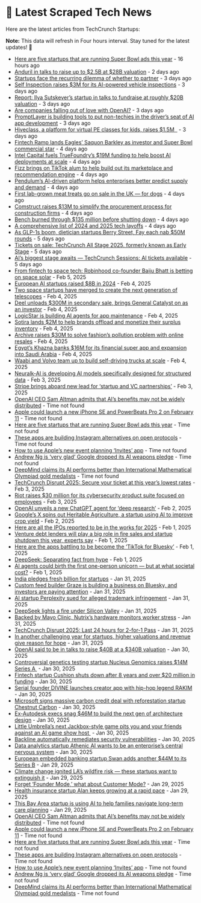 
# 📰 Latest Scraped Tech News

Here are the latest articles from TechCrunch Startups:

**Note:** This data will refresh in Four hours interval. Stay tuned for the latest updates! 🔄
- [Here are five startups that are running Super Bowl ads this year](https://techcrunch.com/2025/02/09/here-are-five-startups-that-are-running-super-bowl-ads-this-year/) - 16 hours ago
- [Anduril in talks to raise up to $2.5B at $28B valuation](https://techcrunch.com/2025/02/07/anduril-in-talks-to-raise-up-to-2-5b-at-28b-valuation/) - 2 days ago
- [Startups face the recurring dilemma of whether to partner](https://techcrunch.com/2025/02/07/startups-face-the-recurring-dilemma-of-partnering-or-not/) - 3 days ago
- [Self Inspection raises $3M for its AI-powered vehicle inspections](https://techcrunch.com/2025/02/07/self-inspection-raises-3m-for-its-ai-powered-vehicle-inspections/) - 3 days ago
- [Report: Ilya Sutskever’s startup in talks to fundraise at roughly $20B valuation](https://techcrunch.com/2025/02/07/report-ilya-sutskevers-startup-in-talks-to-fundraise-at-roughly-20b-valuation/) - 3 days ago
- [Are companies falling out of love with OpenAI?](https://techcrunch.com/podcast/are-companies-falling-out-of-love-with-openai/) - 3 days ago
- [PromptLayer is building tools to put non-techies in the driver’s seat of AI app development](https://techcrunch.com/2025/02/07/promptlayer-is-building-tools-to-put-non-techies-in-the-drivers-seat-of-ai-app-development/) - 3 days ago
- [Hiveclass, a platform for virtual PE classes for kids, raises $1.5M  ](https://techcrunch.com/2025/02/07/hiveclass-a-platform-for-virtual-pe-classes-for-kids-raises-1-5m/) - 3 days ago
- [Fintech Ramp lands Eagles’ Saquon Barkley as investor and Super Bowl commercial star](https://techcrunch.com/2025/02/06/fintech-ramp-lands-eagles-saquon-barkley-as-investor-and-super-bowl-commercial-star/) - 4 days ago
- [Intel Capital fuels TrueFoundry’s $19M funding to help boost AI deployments at scale](https://techcrunch.com/2025/02/06/intel-capital-fuels-truefoundrys-19m-funding-to-help-boost-ai-deployments-at-scale/) - 4 days ago
- [Fizz brings on TikTok alum to help build out its marketplace and recommendation engine](https://techcrunch.com/2025/02/06/fizz-brings-on-tiktok-alum-to-help-build-out-its-marketplace-and-recommendation-engine/) - 4 days ago
- [Pendulum’s AI-driven platform helps enterprises better predict supply and demand](https://techcrunch.com/2025/02/06/pendulums-ai-driven-platform-helps-enterprises-better-predict-supply-and-demand/) - 4 days ago
- [First lab-grown meat treats go on sale in the UK — for dogs](https://techcrunch.com/2025/02/06/first-lab-grown-meat-treats-go-on-sale-in-the-uk-for-dogs/) - 4 days ago
- [Comstruct raises $13M to simplify the procurement process for construction firms](https://techcrunch.com/2025/02/06/comstruct-a-platform-to-digitize-the-construction-industry-raises-135-million/) - 4 days ago
- [Bench burned through $135 million before shutting down](https://techcrunch.com/2025/02/05/bench-burned-through-135-million-before-shutting-down/) - 4 days ago
- [A comprehensive list of 2024 and 2025 tech layoffs](https://techcrunch.com/2025/02/05/tech-layoffs-2024-list/) - 4 days ago
- [As GLP-1s boom, dietician startups Berry Street, Fay each nab $50M rounds](https://techcrunch.com/2025/02/05/as-glp1s-boom-dietician-startups-berry-street-fay-each-nab-50m-rounds/) - 5 days ago
- [Tickets on sale: TechCrunch All Stage 2025, formerly known as Early Stage](https://techcrunch.com/2025/02/05/tickets-on-sale-techcrunch-all-stage-2025-formerly-known-as-early-stage/) - 5 days ago
- [AI’s biggest stage awaits — TechCrunch Sessions: AI tickets available](https://techcrunch.com/2025/02/05/ais-biggest-stage-awaits-techcrunch-sessions-ai-tickets-available/) - 5 days ago
- [From fintech to space tech: Robinhood co-founder Baiju Bhatt is betting on space solar](https://techcrunch.com/podcast/from-fintech-to-space-tech-robinhood-co-founder-baiju-bhatt-is-betting-on-space-solar/) - Feb 5, 2025
- [European AI startups raised $8B in 2024](https://techcrunch.com/2025/02/04/european-ai-startups-raised-8-billion-in-2024/) - Feb 4, 2025
- [Two space startups have merged to create the next generation of telescopes](https://techcrunch.com/2025/02/04/two-space-startups-have-merged-to-create-the-next-generation-of-telescopes/) - Feb 4, 2025
- [Deel unloads $300M in secondary sale, brings General Catalyst on as an investor](https://techcrunch.com/2025/02/04/deel-unloads-300m-in-secondary-sale-brings-general-catalyst-on-as-an-investor/) - Feb 4, 2025
- [LogicStar is building AI agents for app maintenance](https://techcrunch.com/2025/02/04/logicstar-is-building-ai-agents-for-app-maintenance/) - Feb 4, 2025
- [Sotira lands $2M to help brands offload and monetize their surplus inventory](https://techcrunch.com/2025/02/04/sotira-lands-2m-to-help-brands-offload-and-monetize-their-surplus-inventory/) - Feb 4, 2025
- [Archive raises $30M to solve fashion’s pollution problem with online resales](https://techcrunch.com/2025/02/04/archive-raises-30m-to-solve-fashions-pollution-problem-with-online-resales/) - Feb 4, 2025
- [Egypt’s Khazna banks $16M for its financial super app and expansion into Saudi Arabia](https://techcrunch.com/2025/02/04/egypts-khazna-banks-16m-for-its-financial-super-app-and-expansion-into-saudi/) - Feb 4, 2025
- [Waabi and Volvo team up to build self-driving trucks at scale](https://techcrunch.com/2025/02/04/waabi-and-volvo-team-up-to-build-self-driving-trucks-at-scale/) - Feb 4, 2025
- [Neuralk-AI is developing AI models specifically designed for structured data](https://techcrunch.com/2025/02/03/neuralk-ai-is-developing-ai-models-specifically-designed-for-structured-data/) - Feb 3, 2025
- [Stripe brings aboard new lead for ‘startup and VC partnerships’](https://techcrunch.com/2025/02/03/stripe-brings-aboard-new-head-of-startup-and-vc-partnerships/) - Feb 3, 2025
- [OpenAI CEO Sam Altman admits that AI’s benefits may not be widely distributed](https://techcrunch.com/2025/02/09/openai-ceo-sam-altman-admits-that-ais-benefits-may-not-be-widely-distributed/) - Time not found
- [Apple could launch a new iPhone SE and PowerBeats Pro 2 on February 11](https://techcrunch.com/2025/02/09/apple-could-launch-a-new-iphone-se-and-powerbeats-pro-2-on-february-11/) - Time not found
- [Here are five startups that are running Super Bowl ads this year](https://techcrunch.com/2025/02/09/here-are-five-startups-that-are-running-super-bowl-ads-this-year/) - Time not found
- [These apps are building Instagram alternatives on open protocols](https://techcrunch.com/2025/02/09/these-apps-are-building-instagram-alternatives-on-open-protocols/) - Time not found
- [How to use Apple’s new event planning ‘Invites’ app](https://techcrunch.com/2025/02/09/how-to-use-apples-new-event-planning-invites-app/) - Time not found
- [Andrew Ng is ‘very glad’ Google dropped its AI weapons pledge](https://techcrunch.com/2025/02/07/andrew-ng-is-very-glad-google-dropped-its-ai-weapons-pledge/) - Time not found
- [DeepMind claims its AI performs better than International Mathematical Olympiad gold medalists](https://techcrunch.com/2025/02/07/deepmind-claims-its-ai-performs-better-than-international-mathematical-olympiad-gold-medalists/) - Time not found
- [TechCrunch Disrupt 2025: Secure your ticket at this year’s lowest rates](https://techcrunch.com/2025/02/03/techcrunch-disrupt-2025-secure-your-ticket-at-this-years-lowest-rates/) - Feb 3, 2025
- [Riot raises $30 million for its cybersecurity product suite focused on employees](https://techcrunch.com/2025/02/03/riot-raises-30-million-for-its-cybersecurity-product-suite-focused-on-employees/) - Feb 3, 2025
- [OpenAI unveils a new ChatGPT agent for ‘deep research’](https://techcrunch.com/2025/02/02/openai-unveils-a-new-chatgpt-agent-for-deep-research/) - Feb 2, 2025
- [Google’s X spins out Heritable Agriculture, a startup using AI to improve crop yield](https://techcrunch.com/2025/02/02/google-x-spins-out-heritable-agriculture-a-startup-using-ai-to-improve-crop-yield/) - Feb 2, 2025
- [Here are all the IPOs reported to be in the works for 2025](https://techcrunch.com/2025/02/01/here-are-all-the-ipos-reported-to-be-in-the-works-for-2025/) - Feb 1, 2025
- [Venture debt lenders will play a big role in fire sales and startup shutdown this year, experts say](https://techcrunch.com/2025/02/01/venture-debt-lenders-will-play-a-big-role-in-fire-sales-and-startup-shutdown-this-year-experts-say/) - Feb 1, 2025
- [Here are the apps battling to be become the ‘TikTok for Bluesky’](https://techcrunch.com/2025/02/01/here-are-the-apps-battling-to-be-become-the-tiktok-for-bluesky/) - Feb 1, 2025
- [DeepSeek: Separating fact from hype](https://techcrunch.com/podcast/deepseek-separating-fact-from-hype/) - Feb 1, 2025
- [AI agents could birth the first one-person unicorn — but at what societal cost?](https://techcrunch.com/2025/02/01/ai-agents-could-birth-the-first-one-person-unicorn-but-at-what-societal-cost/) - Feb 1, 2025
- [India pledges fresh billion for startups](https://techcrunch.com/2025/01/31/india-pledges-fresh-billion-for-startups/) - Jan 31, 2025
- [Custom feed builder Graze is building a business on Bluesky, and investors are paying attention](https://techcrunch.com/2025/01/31/custom-feed-builder-graze-is-building-a-business-on-bluesky-and-investors-are-paying-attention/) - Jan 31, 2025
- [AI startup Perplexity sued for alleged trademark infringement](https://techcrunch.com/2025/01/31/ai-startup-perplexity-sued-for-alleged-trademark-infringement/) - Jan 31, 2025
- [DeepSeek lights a fire under Silicon Valley](https://techcrunch.com/podcast/deepseek-lights-a-fire-under-silicon-valley/) - Jan 31, 2025
- [Backed by Mayo Clinic, Nutrix’s hardware monitors worker stress](https://techcrunch.com/2025/01/31/backed-by-mayo-clinic-nutrixs-hardware-monitors-worker-stress/) - Jan 31, 2025
- [TechCrunch Disrupt 2025: Last 24 hours for 2-for-1 Pass](https://techcrunch.com/2025/01/31/techcrunch-disrupt-2025-24-hours-left-for-2-for-1-pass/) - Jan 31, 2025
- [In another challenging year for startups, higher valuations and revenue give reason for hope](https://techcrunch.com/2025/01/31/in-another-challenging-year-for-startups-higher-valuations-and-revenue-give-reason-for-hope/) - Jan 31, 2025
- [OpenAI said to be in talks to raise $40B at a $340B valuation](https://techcrunch.com/2025/01/30/openai-said-to-be-in-talks-to-raise-40b-at-a-340b-valuation/) - Jan 30, 2025
- [Controversial genetics testing startup Nucleus Genomics raises $14M Series A ](https://techcrunch.com/2025/01/30/controversial-genetics-testing-startup-nucleus-genomics-raises-14m-series-a/) - Jan 30, 2025
- [Fintech startup Cushion shuts down after 8 years and over $20 million in funding](https://techcrunch.com/2025/01/30/fintech-startup-cushion-shuts-down-after-8-years-and-over-20-million-in-funding/) - Jan 30, 2025
- [Serial founder DIVINE launches creator app with hip-hop legend RAKIM](https://techcrunch.com/2025/01/30/serial-founder-divine-launches-creator-app-with-hip-hop-legend-rakim/) - Jan 30, 2025
- [Microsoft signs massive carbon credit deal with reforestation startup Chestnut Carbon](https://techcrunch.com/2025/01/30/microsoft-signs-massive-carbon-credit-deal-with-reforestation-startup-chestnut-carbon/) - Jan 30, 2025
- [Ex-Autodesk execs snag $46M to build the next gen of architecture design](https://techcrunch.com/2025/01/30/ex-autodesk-execs-snag-46m-to-build-the-next-gen-of-architecture-design/) - Jan 30, 2025
- [Little Umbrella’s next Jackbox-style game pits you and your friends against an AI game show host ](https://techcrunch.com/2025/01/30/little-umbrellas-next-jackbox-style-game-pits-you-and-your-friends-against-an-ai-game-show-host/) - Jan 30, 2025
- [Backline automatically remediates security vulnerabilities](https://techcrunch.com/2025/01/30/backline-automatically-remediates-security-vulnerabilities/) - Jan 30, 2025
- [Data analytics startup Athenic AI wants to be an enterprise’s central nervous system](https://techcrunch.com/2025/01/30/data-analytics-startup-athenic-ai-wants-to-be-an-enterprises-central-nervous-system/) - Jan 30, 2025
- [European embedded banking startup Swan adds another $44M to its Series B](https://techcrunch.com/2025/01/29/european-embedded-banking-startup-swan-adds-another-44-million-to-its-series-b/) - Jan 29, 2025
- [Climate change ignited LA’s wildfire risk — these startups want to extinguish it](https://techcrunch.com/2025/01/29/climate-change-ignited-las-wildfire-risk-these-startups-want-to-extinguish-it/) - Jan 29, 2025
- [Forget ‘Founder Mode,’ what about Customer Mode?](https://techcrunch.com/podcast/forget-founder-mode-what-about-customer-mode/) - Jan 29, 2025
- [Health insurance startup Alan keeps growing at a rapid pace](https://techcrunch.com/2025/01/29/health-insurance-startup-alan-keeps-growing-at-a-rapid-pace/) - Jan 29, 2025
- [This Bay Area startup is using AI to help families navigate long-term care planning](https://techcrunch.com/2025/01/29/this-bay-area-startup-is-using-ai-to-help-families-navigate-long-term-care/) - Jan 29, 2025
- [OpenAI CEO Sam Altman admits that AI’s benefits may not be widely distributed](https://techcrunch.com/2025/02/09/openai-ceo-sam-altman-admits-that-ais-benefits-may-not-be-widely-distributed/) - Time not found
- [Apple could launch a new iPhone SE and PowerBeats Pro 2 on February 11](https://techcrunch.com/2025/02/09/apple-could-launch-a-new-iphone-se-and-powerbeats-pro-2-on-february-11/) - Time not found
- [Here are five startups that are running Super Bowl ads this year](https://techcrunch.com/2025/02/09/here-are-five-startups-that-are-running-super-bowl-ads-this-year/) - Time not found
- [These apps are building Instagram alternatives on open protocols](https://techcrunch.com/2025/02/09/these-apps-are-building-instagram-alternatives-on-open-protocols/) - Time not found
- [How to use Apple’s new event planning ‘Invites’ app](https://techcrunch.com/2025/02/09/how-to-use-apples-new-event-planning-invites-app/) - Time not found
- [Andrew Ng is ‘very glad’ Google dropped its AI weapons pledge](https://techcrunch.com/2025/02/07/andrew-ng-is-very-glad-google-dropped-its-ai-weapons-pledge/) - Time not found
- [DeepMind claims its AI performs better than International Mathematical Olympiad gold medalists](https://techcrunch.com/2025/02/07/deepmind-claims-its-ai-performs-better-than-international-mathematical-olympiad-gold-medalists/) - Time not found